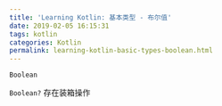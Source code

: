 ```yaml
---
title: 'Learning Kotlin: 基本类型 - 布尔值'
date: 2019-02-05 16:15:31
tags: kotlin
categories: Kotlin
permalink: learning-kotlin-basic-types-boolean.html
---
```




`Boolean`

`Boolean?` 存在装箱操作